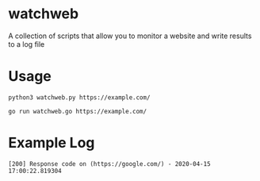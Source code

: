 # watchweb
A collection of scripts that allow you to monitor a website and write results to a log file

# Usage
`python3 watchweb.py https://example.com/`

`go run watchweb.go https://example.com/`

# Example Log
`[200] Response code on (https://google.com/) - 2020-04-15 17:00:22.819304`

